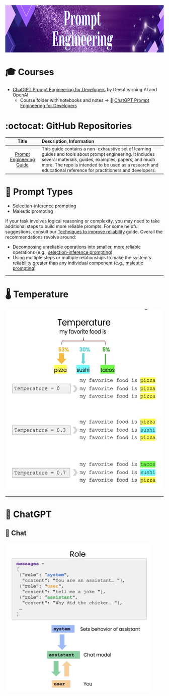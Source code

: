 <img src="https://raw.githubusercontent.com/ElizaLo/NLP-Natural-Language-Processing/master/img/Prompt_Engineering.png" width="1050" height="150"/>

# 🎓 Courses

- [ChatGPT Prompt Engineering for Developers](https://www.deeplearning.ai/short-courses/chatgpt-prompt-engineering-for-developers/) by DeepLearning.AI and OpenAI
  - Course folder with notebooks and notes -> 📂 [ChatGPT Prompt Engineering for Developers](https://github.com/ElizaLo/NLP-Natural-Language-Processing/tree/master/Prompt%20Engineering/Courses/ChatGPT%20Prompt%20Engineering%20for%20Developers)

# :octocat: GitHub Repositories

| Title | Description, Information |
| :---:         |          :--- |
|[Prompt Engineering Guide](https://github.com/dair-ai/Prompt-Engineering-Guide)|This guide contains a non-exhaustive set of learning guides and tools about prompt engineering. It includes several materials, guides, examples, papers, and much more. The repo is intended to be used as a research and educational reference for practitioners and developers.|

# 💠 Prompt Types

- Selection-inference prompting
- Maieutic prompting

If your task involves logical reasoning or complexity, you may need to take additional steps to build more reliable prompts. For some helpful suggestions, consult our [Techniques to improve reliability](https://github.com/openai/openai-cookbook/blob/main/techniques_to_improve_reliability.md) guide. Overall the recommendations revolve around:
- Decomposing unreliable operations into smaller, more reliable operations (e.g., [selection-inference prompting](https://github.com/openai/openai-cookbook/blob/main/techniques_to_improve_reliability.md#selection-inference-prompting))
- Using multiple steps or multiple relationships to make the system's reliability greater than any individual component (e.g., [maieutic prompting](https://github.com/openai/openai-cookbook/blob/main/techniques_to_improve_reliability.md#maieutic-prompting))

---

# 🌡️ Temperature

<img src="https://github.com/ElizaLo/NLP-Natural-Language-Processing/blob/master/Prompt%20Engineering/img/temperature.png" width="558" height="577"/>

---
# 💠 ChatGPT

## 👥 Chat

<img src="https://github.com/ElizaLo/NLP-Natural-Language-Processing/blob/master/Prompt%20Engineering/img/role.png" width="460" height="475"/>
